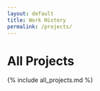 ```yaml
---
layout: default
title: Work History
permalink: /projects/
---
```


# All Projects
{% include all_projects.md %}